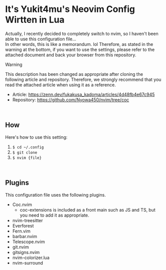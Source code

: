 # It's Yukit4mu's Neovim Config Wirtten in Lua 
Actually, I recently decided to completely switch to nvim, so I haven't been able to use this configuration file...  
In other words, this is like a memorandum. lol Therefore, as stated in the warning at the bottom, if you want to use the settings, please refer to the attached document and back your browser from this repository.
<br>

> [!WARNING]
> This description has been changed as appropriate after cloning the following article and repository.
> Therefore, we strongly recommend that you read the attached article when using it as a reference.  
> - Article: https://zenn.dev/fukakusa_kadoma/articles/4d48fb4e67c945
> - Repository: https://github.com/Nyowa450/nvim/tree/coc 
<br>

## How
Here's how to use this setting:
1. `$ cd ~/.config`
2. `$ git clone`
3. `$ nvim {file}`
<br>

## Plugins
This configuration file uses the following plugins.
- Coc.nvim
  - coc-extensions is included as a front main such as JS and TS, but you need to add it as appropriate.
- nvim-treesitter
- Everforest
- Fern.vim
- barbar.nvim
- Telescope.nvim
- git.nvim
- gitsigns.nvim
- nvim-colorizer.lua
- nvim-surround
<br>

  

